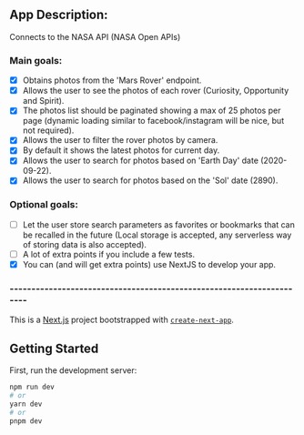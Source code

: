## App Description:

Connects to the NASA API (NASA Open APIs)

### Main goals:

- [x] Obtains photos from the 'Mars Rover' endpoint.
- [x] Allows the user to see the photos of each rover (Curiosity, Opportunity and Spirit).
- [x] The photos list should be paginated showing a max of 25 photos per page (dynamic loading similar to facebook/instagram will be nice, but not required).
- [x] Allows the user to filter the rover photos by camera.
- [x] By default it shows the latest photos for current day.
- [x] Allows the user to search for photos based on 'Earth Day' date (2020-09-22).
- [x] Allows the user to search for photos based on the 'Sol' date (2890).

### Optional goals:

- [ ] Let the user store search parameters as favorites or bookmarks that can be recalled in the future (Local storage is accepted, any serverless way of storing data is also accepted).
- [ ] A lot of extra points if you include a few tests.
- [x] You can (and will get extra points) use NextJS to develop your app.

### ---------------------------------------------------------------------

This is a [Next.js](https://nextjs.org/) project bootstrapped with [`create-next-app`](https://github.com/vercel/next.js/tree/canary/packages/create-next-app).

## Getting Started

First, run the development server:

```bash
npm run dev
# or
yarn dev
# or
pnpm dev
```
